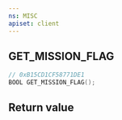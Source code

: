 ```yaml
---
ns: MISC
apiset: client
---
```

## GET_MISSION_FLAG

```c
// 0xB15CD1CF58771DE1
BOOL GET_MISSION_FLAG();
```



## Return value

